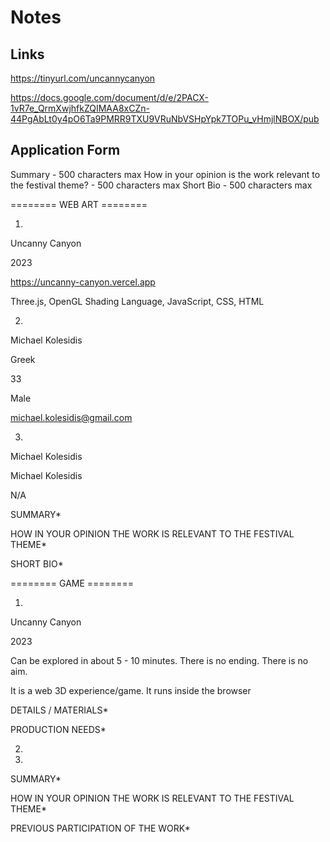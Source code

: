# Notes

<!-- Other color options
orange 255, 106, 0
greenish 0, 255, 162
green 58, 176, 49
brownish-goldish 199, 154, 115 hex: c79a71 *
purple 153, 0, 255 -->

## Links
https://tinyurl.com/uncannycanyon

https://docs.google.com/document/d/e/2PACX-1vR7e_QrmXwjhfkZQIMAA8xCZn-44PgAbLt0y4pO6Ta9PMRR9TXU9VRuNbVSHpYpk7TOPu_vHmjlNBOX/pub 

## Application Form
Summary - 500 characters max
How in your opinion is the work relevant to the festival theme? - 500 characters max
Short Bio - 500 characters max

======== WEB ART ========

1.

Uncanny Canyon

2023

https://uncanny-canyon.vercel.app

Three.js, OpenGL Shading Language, JavaScript, CSS, HTML

2.

Michael Kolesidis

Greek

33

Male

michael.kolesidis@gmail.com

3.

Michael Kolesidis

Michael Kolesidis

N/A

SUMMARY*

HOW IN YOUR OPINION THE WORK IS RELEVANT TO THE FESTIVAL THEME*

SHORT BIO*



======== GAME ========

1.

Uncanny Canyon

2023

Can be explored in about 5 - 10 minutes. There is no ending. There is no aim.

It is a web 3D experience/game. It runs inside the browser

DETAILS / MATERIALS*

PRODUCTION NEEDS*

2.

3.

SUMMARY*

HOW IN YOUR OPINION THE WORK IS RELEVANT TO THE FESTIVAL THEME*

PREVIOUS PARTICIPATION OF THE WORK*
